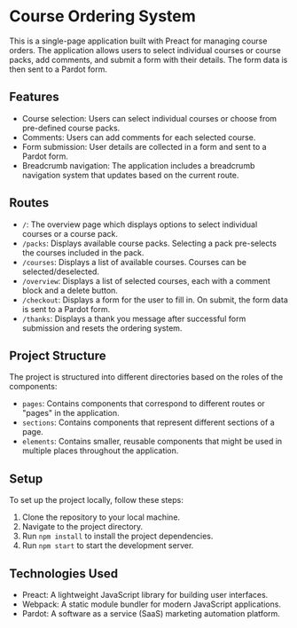 # Course Ordering System

This is a single-page application built with Preact for managing course orders. The application allows users to select individual courses or course packs, add comments, and submit a form with their details. The form data is then sent to a Pardot form.

## Features

- Course selection: Users can select individual courses or choose from pre-defined course packs.
- Comments: Users can add comments for each selected course.
- Form submission: User details are collected in a form and sent to a Pardot form.
- Breadcrumb navigation: The application includes a breadcrumb navigation system that updates based on the current route.

## Routes

- `/`: The overview page which displays options to select individual courses or a course pack.
- `/packs`: Displays available course packs. Selecting a pack pre-selects the courses included in the pack.
- `/courses`: Displays a list of available courses. Courses can be selected/deselected.
- `/overview`: Displays a list of selected courses, each with a comment block and a delete button.
- `/checkout`: Displays a form for the user to fill in. On submit, the form data is sent to a Pardot form.
- `/thanks`: Displays a thank you message after successful form submission and resets the ordering system.

## Project Structure

The project is structured into different directories based on the roles of the components:

- `pages`: Contains components that correspond to different routes or "pages" in the application.
- `sections`: Contains components that represent different sections of a page.
- `elements`: Contains smaller, reusable components that might be used in multiple places throughout the application.

## Setup

To set up the project locally, follow these steps:

1. Clone the repository to your local machine.
2. Navigate to the project directory.
3. Run `npm install` to install the project dependencies.
4. Run `npm start` to start the development server.

## Technologies Used

- Preact: A lightweight JavaScript library for building user interfaces.
- Webpack: A static module bundler for modern JavaScript applications.
- Pardot: A software as a service (SaaS) marketing automation platform.
